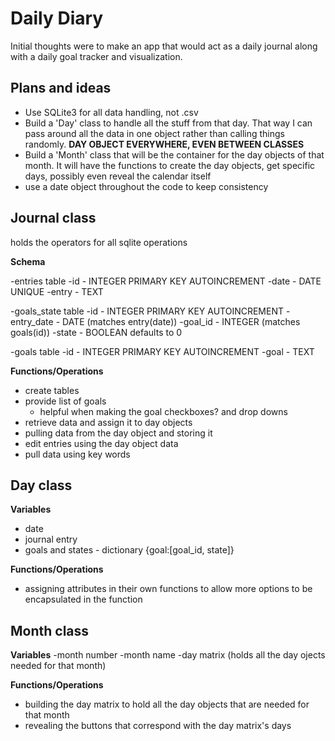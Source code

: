 # Daily Diary
 Initial thoughts were to make an app that would act as a daily journal along with a daily goal tracker and visualization. 

## Plans and ideas
 - Use SQLite3 for all data handling, not .csv
 - Build a 'Day' class to handle all the stuff from that day. That way I can pass around all the data in one object rather than calling things randomly. __DAY OBJECT EVERYWHERE, EVEN BETWEEN CLASSES__
 - Build a 'Month' class that will be the container for the day objects of that month. It will have the functions to create the day objects, get specific days, possibly even reveal the calendar itself
 - use a date object throughout the code to keep consistency 
## Journal class
 holds the operators for all sqlite operations

 __Schema__

 -entries table
    -id - INTEGER PRIMARY KEY AUTOINCREMENT
    -date - DATE UNIQUE 
    -entry - TEXT

 -goals_state table
    -id - INTEGER PRIMARY KEY AUTOINCREMENT
    -entry_date - DATE (matches entry(date))
    -goal_id - INTEGER (matches goals(id))
    -state - BOOLEAN defaults to 0

 -goals table
    -id - INTEGER PRIMARY KEY AUTOINCREMENT
    -goal - TEXT

 __Functions/Operations__
 - create tables
 - provide list of goals
   - helpful when making the goal checkboxes? and drop downs
 - retrieve data and assign it to day objects
 - pulling data from the day object and storing it
 - edit entries using the day object data
 - pull data using key words
  
## Day class
 __Variables__
 - date
 - journal entry
 - goals and states - dictionary {goal:[goal_id, state]}

 __Functions/Operations__
 - assigning attributes in their own functions to allow more options to be encapsulated in the function


## Month class
 __Variables__
 -month number
 -month name
 -day matrix (holds all the day ojects needed for that month)

 __Functions/Operations__
 - building the day matrix to hold all the day objects that are needed for that month
 - revealing the buttons that correspond with the day matrix's days
 
